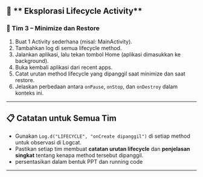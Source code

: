 ## 📌 ** Eksplorasi Lifecycle Activity**

### 👥 Tim 3 – **Minimize dan Restore**

1. Buat 1 Activity sederhana (misal: MainActivity).
2. Tambahkan log di semua lifecycle method.
3. Jalankan aplikasi, lalu tekan tombol Home (aplikasi dimasukkan ke background).
4. Buka kembali aplikasi dari recent apps.
5. Catat urutan method lifecycle yang dipanggil saat minimize dan saat restore.
6. Jelaskan perbedaan antara `onPause`, `onStop`, dan `onDestroy` dalam konteks ini.

---

## 📋 **Catatan untuk Semua Tim**

- Gunakan `Log.d("LIFECYCLE", "onCreate dipanggil")` di setiap method untuk observasi di Logcat.
- Pastikan setiap tim membuat **catatan urutan lifecycle** dan **penjelasan singkat** tentang kenapa method tersebut dipanggil.
- persentasikan dalam bentuk PPT dan running code
---
